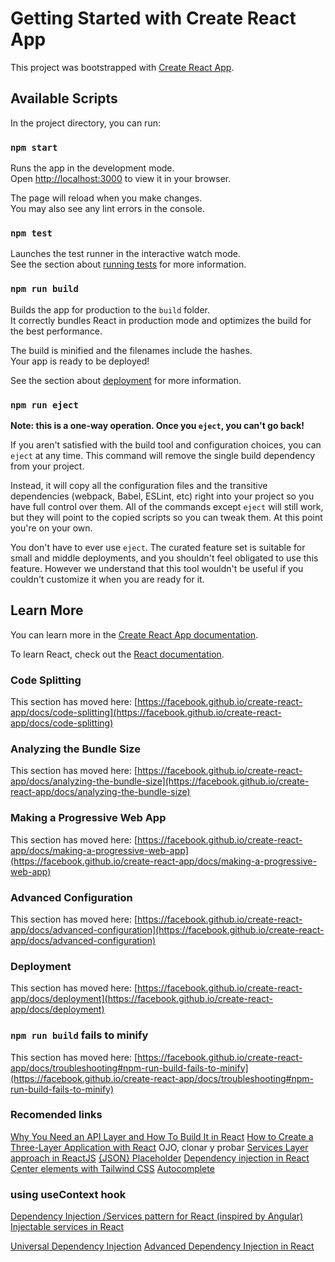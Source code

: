 # Getting Started with Create React App

This project was bootstrapped with [Create React App](https://github.com/facebook/create-react-app).

## Available Scripts

In the project directory, you can run:

### `npm start`

Runs the app in the development mode.\
Open [http://localhost:3000](http://localhost:3000) to view it in your browser.

The page will reload when you make changes.\
You may also see any lint errors in the console.

### `npm test`

Launches the test runner in the interactive watch mode.\
See the section about [running tests](https://facebook.github.io/create-react-app/docs/running-tests) for more information.

### `npm run build`

Builds the app for production to the `build` folder.\
It correctly bundles React in production mode and optimizes the build for the best performance.

The build is minified and the filenames include the hashes.\
Your app is ready to be deployed!

See the section about [deployment](https://facebook.github.io/create-react-app/docs/deployment) for more information.

### `npm run eject`

**Note: this is a one-way operation. Once you `eject`, you can't go back!**

If you aren't satisfied with the build tool and configuration choices, you can `eject` at any time. This command will remove the single build dependency from your project.

Instead, it will copy all the configuration files and the transitive dependencies (webpack, Babel, ESLint, etc) right into your project so you have full control over them. All of the commands except `eject` will still work, but they will point to the copied scripts so you can tweak them. At this point you're on your own.

You don't have to ever use `eject`. The curated feature set is suitable for small and middle deployments, and you shouldn't feel obligated to use this feature. However we understand that this tool wouldn't be useful if you couldn't customize it when you are ready for it.

## Learn More

You can learn more in the [Create React App documentation](https://facebook.github.io/create-react-app/docs/getting-started).

To learn React, check out the [React documentation](https://reactjs.org/).

### Code Splitting

This section has moved here: [https://facebook.github.io/create-react-app/docs/code-splitting](https://facebook.github.io/create-react-app/docs/code-splitting)

### Analyzing the Bundle Size

This section has moved here: [https://facebook.github.io/create-react-app/docs/analyzing-the-bundle-size](https://facebook.github.io/create-react-app/docs/analyzing-the-bundle-size)

### Making a Progressive Web App

This section has moved here: [https://facebook.github.io/create-react-app/docs/making-a-progressive-web-app](https://facebook.github.io/create-react-app/docs/making-a-progressive-web-app)

### Advanced Configuration

This section has moved here: [https://facebook.github.io/create-react-app/docs/advanced-configuration](https://facebook.github.io/create-react-app/docs/advanced-configuration)

### Deployment

This section has moved here: [https://facebook.github.io/create-react-app/docs/deployment](https://facebook.github.io/create-react-app/docs/deployment)

### `npm run build` fails to minify

This section has moved here: [https://facebook.github.io/create-react-app/docs/troubleshooting#npm-run-build-fails-to-minify](https://facebook.github.io/create-react-app/docs/troubleshooting#npm-run-build-fails-to-minify)

### Recomended links

[Why You Need an API Layer and How To Build It in React](https://semaphoreci.com/blog/api-layer-react)
[How to Create a Three-Layer Application with React](https://medium.com/programming-essentials/how-to-create-a-three-layer-application-with-react-8621741baca0) OJO, clonar y probar
[Services Layer approach in ReactJS](https://dev.to/chema/services-layer-approach-in-reactjs-1eo2)
[{JSON} Placeholder](https://jsonplaceholder.typicode.com/)
[Dependency injection in React](https://itnext.io/dependency-injection-in-react-6fa51488509f)
[Center elements with Tailwind CSS](https://daily-dev-tips.com/posts/center-elements-with-tailwind-css/)
[Autocomplete](https://mui.com/material-ui/react-autocomplete/)

### using useContext hook

[Dependency Injection /Services pattern for React (inspired by Angular)](https://dev.to/dansolhan/simple-dependency-injection-functionality-for-react-518j)
[Injectable services in React](https://the-guild.dev/blog/injectable-services-in-react)

[Universal Dependency Injection](https://thomasburlesonia.medium.com/https-medium-com-thomasburlesonia-universal-dependency-injection-86a8c0881cbc)
[Advanced Dependency Injection in React](https://blog.bitsrc.io/advanced-dependency-injection-in-react-af962bb94d35)
